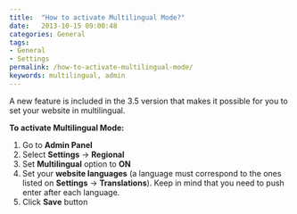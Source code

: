 ```yaml
---
title:  "How to activate Multilingual Mode?"
date:   2013-10-15 09:00:48
categories: General
tags:
- General
- Settings
permalink: /how-to-activate-multilingual-mode/
keywords: multilingual, admin
---
```

A new feature is included in the 3.5 version that makes it possible for you to set your website in multilingual.

**To activate Multilingual Mode:**

1. Go to **Admin Panel**
2. Select **Settings** -> **Regional**
3. Set **Multilingual** option to **ON**
4. Set your **website languages** (a language must correspond to the ones listed on **Settings** -> **Translations**). Keep in mind that you need to push enter after each language.
5. Click **Save** button
